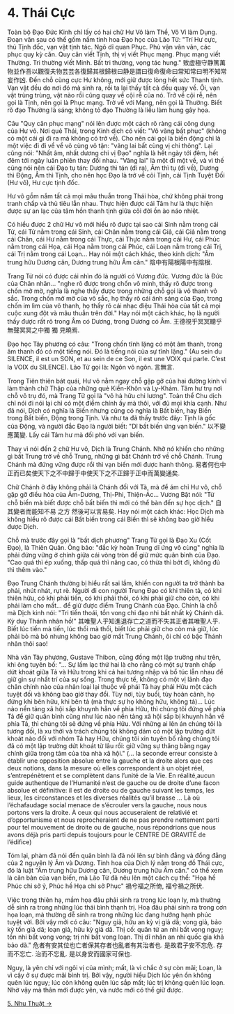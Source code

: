 # 4. Thái Cực

Toàn bộ Đạo Đức Kinh chỉ lấy có hai chữ Hư Vô làm Thể, Vô Vi làm Dụng. Đoạn văn
sau có thể gồm nắm tinh hoa Đạo học của Lão Tử: "Trí Hư cực, thủ Tịnh đốc, vạn
vật tịnh tác. Ngô dĩ quan Phục. Phù vận vân vân, các phục quy kỳ căn. Quy căn
viết Tịnh, thị vị viết Phục mạng. Phục mạng viết Thường. Tri thường viết Minh.
Bất tri thường, vọng tác hung."
致虚極守静篤萬物並作吾以觀復夫物芸芸各復歸其根歸根曰静是謂曰復命復命曰常知常曰明不知常妄作凶.
Đến chỗ cùng cực Hư không, mới giữ được lòng hết sức Thanh tịnh. Vạn vật đều do
nơi đó mà sinh ra, rồi ta lại thấy tất cả đều quay về. Ôi, vạn vật trùng trùng,
vật nào rồi cũng quay về cội rễ của nó. Trở về cội rễ, nên gọi là Tịnh, nên gọi
là Phục mạng. Trở về với Mạng, nên gọi là Thường. Biết rõ đạo Thường là sáng;
không tỏ đạo Thường là liều làm hung gây họa.

Câu "Quy căn phục mạng" nói lên được một cách rõ ràng cái công dụng của Hư vô.
Nơi quẻ Thái, trong Kinh dịch có viết: "Vô vãng bất phục" (không có một cái gì
đi ra mà không có trở về). Cho nên cái gọi là biến động chỉ là một việc đi đi về
về vô cùng vô tận: "vãng lai bất cùng vị chi thông". Lại cũng nói: "Nhất âm,
nhất dương chi vị Đạo" nghĩa là hết ngày tới đêm, hết đêm tới ngày luân phiên
thay đổi nhau. "Vãng lai" là một đi một về, và vì thế cũng nói nên cái Đạo tụ
tán: Dương thì tán (đi ra), Âm thì tụ (đi về), Dương thì Động, Âm thì Tịnh, cho
nên học Đạo là trở về cõi Tịnh, cái Tịnh Tuyệt Đối (Hư vô), Hư cực tịnh đốc.

Hư vô gồm nắm tất cả mọi mâu thuẫn trong Thái hòa, chứ không phải trong tranh
chấp và thủ tiêu lẫn nhau. Thực hiện được cái Tâm hư là thực hiện được sự an lạc
của tâm hồn thanh tịnh giữa cõi đời ồn ào náo nhiệt.

Có hiểu được 2 chữ Hư vô mới hiểu rõ được tại sao cái Sinh nằm trong cái Tử, cái
Tử nằm trong cái Sinh, cái Chân nằm trong cái Giả, cái Giả nằm trong cái Chân,
cái Hư nằm trong cái Thực, cái Thực nằm trong cái Hư, cái Phúc nằm trong cái
Họa, cái Họa nằm trong cái Phúc, cái Loạn nằm trong cái Trị, cái Trị nằm trong
cái Loạn... Hay nói một cách khác, theo kinh dịch: "Âm trung hữu Dương căn,
Dương trung hữu Âm căn." 陰中有陽根陽中有陰根.

Trang Tử nói có được cái nhìn đó là người có Vương đức. Vương đức là Đức của
Chân nhân... "nghe rõ được trong chốn vô minh, thấy rõ được trong chốn mờ mờ,
nghĩa là nghe thấy được trong những chỗ gọi là vô thanh vô sắc. Trong chốn mờ
mờ của vô sắc, họ thấy rõ cái ánh sáng của Đạo, trong chốn im lìm của vô thanh,
họ thấy rõ cái nhạc điệu Thái hòa của tất cả mọi cuộc xung đột và mâu thuẫn trên
đời." Hay nói một cách khác, họ là người thấy được rất rõ trong Âm có Dương,
trong Dương có Âm. 王德視乎冥冥聽乎無聲冥冥之中獨 獨 見曉焉.

Đạo học Tây phương có câu: "Trong chốn tĩnh lặng có một âm thanh, trong âm thanh
đó có một tiếng nói. Đó là tiếng nói của sự tĩnh lặng." (Au sein du SILENCE, il
est un SON, et au sein de ce Son, il est une VOIX qui parle. C’est la VOIX du
SILENCE). Lão Tử gọi là: Ngôn vô ngôn. 言無言.

Trong Tiên thiên bát quái, Hư vô nằm ngay chỗ gặp gỡ của hai đường kinh vĩ làm
thành chữ Thập của những quẻ Kiền-Khôn và Ly-Khảm. Tâm hư trụ nơi chỗ vô trụ đó,
mà Trang Tử gọi là "vô hà hữu chi lương". Toàn thể Chu dịch chỉ nói đi nói lại
chỉ có một điểm chính ấy mà thôi, với đủ mọi khía cạnh. Như đã nói, Dịch có
nghĩa là Biến nhưng cũng có nghĩa là Bất biến, hay Biến trong Bất biến, Động
trong Tịnh. Và như ta đã thấy trước đây: Tịnh là gốc của Động, và người đắc Đạo
là người biết: "Dĩ bất biến ứng vạn biến." 以不變應萬變. Lấy cái Tâm hư mà đối
phó với vạn biến.

Thay vì nói đến 2 chữ Hư vô, Dịch là Trung Chánh. Nhờ nó khiến cho những gì bất
Trung trở về chỗ Trung, những gì bất Chánh trở về chỗ Chánh. Trung Chánh mà đứng
vững được rồi thì vạn biến mới được hanh thông.
易者何也中正而已矣使天下之不中歸于中使天下之不正歸于正中而萬變通矣.

Chữ Chánh ở đây không phải là Chánh đối với Tà, mà để ám chỉ Hư vô, chỗ gặp gỡ
điều hòa của Âm-Dương, Thị-Phi, Thiện-Ác... Vương Bật nói: "Từ chỗ biến mà biết
được chỗ bất biến thì mới có thể bàn đến sự học dịch."
自其變者而能知不易 之方 然後可以言易矣. Hay nói một cách khác: Học Dịch mà không
hiểu rõ được cái Bất biến trong cái Biến thì sẽ không bao giờ hiểu được Dịch.

Chỗ mà trước đây gọi là "bất dịch phương" Trang Tử gọi là Đạo Xu (Cốt Đạo), là
Thiên Quân. Ông bảo: "đắc kỳ hoàn Trung dĩ ứng vô cùng" nghĩa là phải đứng vững
ở chính giữa cái vòng tròn để giữ mức quân bình của Đạo. "Cao quá thì ép xuống,
thấp quá thì nâng cao, có thừa thì bớt đi, không đủ thì thêm vào."

Đạo Trung Chánh thường bị hiểu rất sai lầm, khiến con người ta trở thành ba
phải, nhút nhát, rụt rè. Người đi con người Trung Đạo có khi thiên tả, có khi
thiên hữu, có khi phải tiến, có khi phải thôi, có khi phải giữ cho còn, có khi
phải làm cho mất... để giữ được điểm Trung Chánh của Đạo. Chính là chỗ mà Dịch
kinh nói: "Tri tiến thoái, tồn vong chi đạo nhi bất nhất kỳ Chánh dã. Kỳ duy
Thánh nhân hồ!"
其唯聖人乎知進退存亡之道而不失其正者其唯聖人乎. Biết lúc tiến mà tiến, lúc thối mà
thối, biết lúc phải giữ cho còn mà giữ, lúc phải bỏ mà bỏ nhưng không bao giờ
mất Trung Chánh, ôi chỉ có bậc Thánh nhân thôi sao!

Nhà văn Tây phương, Gustave Thibon, cũng đồng một lập trường như trên, khi ông
tuyên bố: "... Sự lầm lạc thứ hai là cho rằng có một sự tranh chấp dứt khoát
giữa Tả và Hữu trong khi cả hai tương nhập và bổ túc lẫn nhau để giữ gìn sự nhất
trí của sự sống. Trong thực tế, không có một vị lãnh đạo chân chính nào của nhân
loại lại thuộc về phái Tả hay phái Hữu một cách tuyệt đối và không bao giờ thay
đổi. Tùy nơi, tùy buổi, tùy hoàn cảnh, họ đứng khi bên hữu, khi bên tả (mà thực
sự họ không hữu, không tả)... Lúc nào nền tảng xã hội sắp khuynh hẳn về phía
Hữu, thì chúng tôi đứng về phía Tả để giữ quân bình cũng như lúc nào nền tảng xã
hội sắp bị khuynh hẳn về phía Tả, thì chúng tôi sẽ đứng về phía Hữu. Với những
ai lên án chúng tôi là tương đối, là xu thời và trách chúng tôi không dám có một
lập trường dứt khoát nào đối với nhóm Tả hay Hữu, chúng tôi xin tuyên bố rằng
chúng tôi đã có một lập trường dứt khoát từ lâu rồi: giữ vững sự thăng bằng ngay
chính giữa trọng tâm của tòa nhà xã hội." (... la seconde erreur consiste à
établir une opposition absolue entre la gauche et la droite alors que ces deux
notions, dans la mesure où elles correspondent à un objet réel, s’entrepénètrent
et se complètent dans l’unité de la Vie. En réalité,aucun guide authentique de
l’Humanité n’est de gauche ou de droite d’une facon absolue et définitive: il
est de droite ou de gauche suivant les temps, les lieux, les circonstances et
les diverses réalités qu’il brasse ... Là où l’échafaudage social menace de
s’écrouler vers la gauche, nous nous portons vers la droite. À ceux qui nous
accuseraient de relativié et d’opportunisme et nous reprocheraient de ne pas
prendre nettement parti pour tel mouvement de droite ou de gauche, nous
répondrions que nous avons déjà pris parti depuis toujours pour le CENTRE DE
GRAVITÉ de l’édifice)

Tóm lại, phàm đã nói đến quân bình là đã nói lên sự bình đẳng và đồng đẳng của 2
nguyên lý Âm và Dương. Tinh hoa của Dịch lý nằm trong đồ Thái cực, đó là luật
"Âm trung hữu Dương căn, Dương trung hữu Âm căn." có thể xem là căn bản của vạn
biến, mà Lão Tử đã nêu lên một cách cụ thể: "Họa hề Phúc chi sở ỷ, Phúc hề Họa
chi sở Phục" 禍兮福之所倚, 福兮禍之所伏.

Việc trong thiên hạ, mầm họa đâu phải sinh ra trong lúc loạn ly, mà thường dễ
sinh ra trong những lúc thái bình thạnh trị. Hoạ đâu phải sinh ra trong cơn họa
loạn, mà thường dễ sinh ra trong những lúc đang hưởng hạnh phúc tuyệt vời. Bởi
vậy mới có câu: "Nguy giả, hữu an kỳ vị giả dã; vong giả, bảo kỳ tồn giả dã;
loạn giả, hữu kỳ giả dã. Thị cố: quân tử an nhi bất vong nguy; tồn nhi bất vong
vong; trị nhi bất vong loạn. Thị dĩ nhân an nhi quốc gia khả bảo dã."
危者有安其位也亡者保其存者也亂者有其治者也. 是故君子安不忘危. 存而不忘亡. 治而不忘亂.
是以身安而國家可保也.

Nguy, là yên chí với ngôi vị của mình; mất, là vì chắc ở sự còn mãi; Loạn, là vì
cậy ở sự được mãi bình trị. Bởi vậy, người hiểu Dịch lúc yên ổn không quên lúc
nguy; lúc còn không quên lúc sắp mất; lúc trị không quên lúc loạn. Nhờ vậy mà
thân mới được yên, và nước mới có thể giữ được.

[5. Nhu Thuật &rarr;](https://github.com/thaicuc/tinh-hoa-dao-hoc/blob/master/05-nhu-thuat.md)
